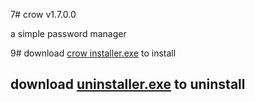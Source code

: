 
7# crow v1.7.0.0

a simple password manager

9# download [crow installer.exe](https://github.com/lizardwine/crow/raw/main/crow%20installer.exe) to install

## download [uninstaller.exe](https://github.com/lizardwine/crow/raw/1.5.0.0/uninstaller.exe) to uninstall

